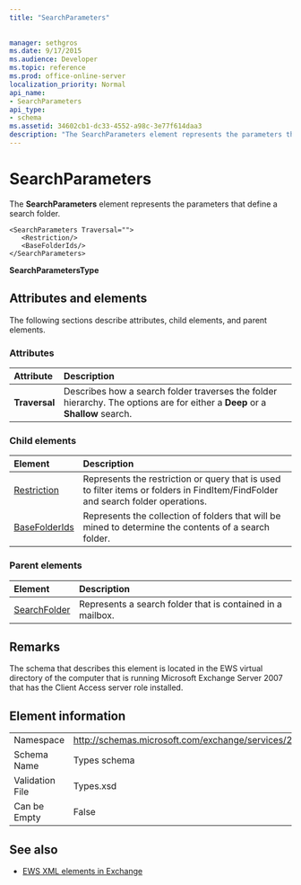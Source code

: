 ```yaml
---
title: "SearchParameters"
 
 
manager: sethgros
ms.date: 9/17/2015
ms.audience: Developer
ms.topic: reference
ms.prod: office-online-server
localization_priority: Normal
api_name:
- SearchParameters
api_type:
- schema
ms.assetid: 34602cb1-dc33-4552-a98c-3e77f614daa3
description: "The SearchParameters element represents the parameters that define a search folder."
---
```


# SearchParameters

The **SearchParameters** element represents the parameters that define a search folder. 
  
```
<SearchParameters Traversal="">
   <Restriction/>
   <BaseFolderIds/>
</SearchParameters>
```

 **SearchParametersType**
## Attributes and elements

The following sections describe attributes, child elements, and parent elements.
  
### Attributes

|**Attribute**|**Description**|
|:-----|:-----|
|**Traversal** <br/> |Describes how a search folder traverses the folder hierarchy. The options are for either a **Deep** or a **Shallow** search.  <br/> |
   
### Child elements

|**Element**|**Description**|
|:-----|:-----|
|[Restriction](restriction.md) <br/> |Represents the restriction or query that is used to filter items or folders in FindItem/FindFolder and search folder operations.  <br/> |
|[BaseFolderIds](basefolderids.md) <br/> |Represents the collection of folders that will be mined to determine the contents of a search folder.  <br/> |
   
### Parent elements

|**Element**|**Description**|
|:-----|:-----|
|[SearchFolder](searchfolder.md) <br/> |Represents a search folder that is contained in a mailbox.  <br/> |
   
## Remarks

The schema that describes this element is located in the EWS virtual directory of the computer that is running Microsoft Exchange Server 2007 that has the Client Access server role installed.
  
## Element information

|||
|:-----|:-----|
|Namespace  <br/> |http://schemas.microsoft.com/exchange/services/2006/types  <br/> |
|Schema Name  <br/> |Types schema  <br/> |
|Validation File  <br/> |Types.xsd  <br/> |
|Can be Empty  <br/> |False  <br/> |
   
## See also



- [EWS XML elements in Exchange](ews-xml-elements-in-exchange.md)

